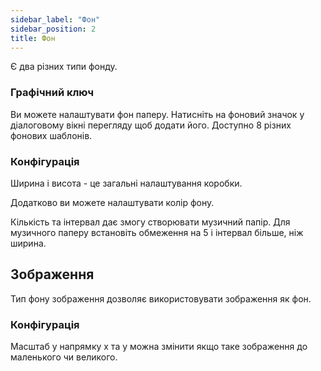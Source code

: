 ```yaml
---
sidebar_label: "Фон"
sidebar_position: 2
title: Фон
---
```


Є два різних типи фонду.

### Графічний ключ

Ви можете налаштувати фон паперу. Натисніть на фоновий значок у діалоговому вікні перегляду щоб додати його. Доступно 8 різних фонових шаблонів.

### Конфігурація

Ширина і висота - це загальні налаштування коробки.

Додатково ви можете налаштувати колір фону.

Кількість та інтервал дає змогу створювати музичний папір. Для музичного паперу встановіть обмеження на 5 і інтервал більше, ніж ширина.

## Зображення

Тип фону зображення дозволяє використовувати зображення як фон.

### Конфігурація

Масштаб у напрямку х та у можна змінити якщо таке зображення до маленького чи великого.
